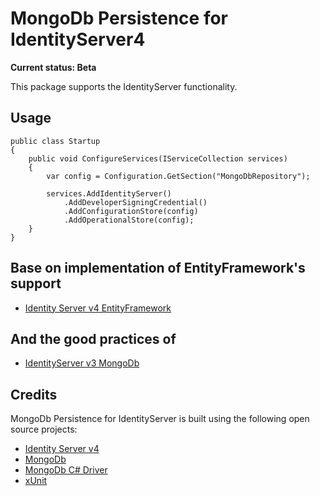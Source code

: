 # MongoDb Persistence for IdentityServer4

**Current status: Beta**

This package supports the IdentityServer functionality.

## Usage

    public class Startup
    {
        public void ConfigureServices(IServiceCollection services)
        {
            var config = Configuration.GetSection("MongoDbRepository");

            services.AddIdentityServer()
                .AddDeveloperSigningCredential()
                .AddConfigurationStore(config)
                .AddOperationalStore(config);
        }
    }


## Base on implementation of EntityFramework's support
 - [Identity Server v4 EntityFramework](https://github.com/IdentityServer/IdentityServer4.EntityFramework)

## And the good practices of
 - [IdentityServer v3 MongoDb](https://github.com/jageall/IdentityServer.v3.MongoDb)

## Credits
MongoDb Persistence for IdentityServer is built using the following open source projects:
- [Identity Server v4](https://github.com/IdentityServer/IdentityServer4)
- [MongoDb](http://www.mongodb.org/)
- [MongoDb C# Driver](https://github.com/mongodb/mongo-csharp-driver)
- [xUnit](https://github.com/xunit)
